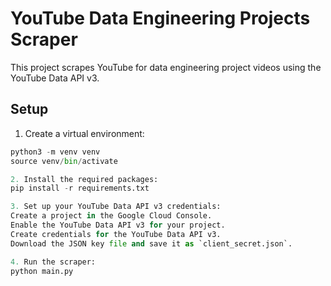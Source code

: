 # YouTube Data Engineering Projects Scraper

This project scrapes YouTube for data engineering project videos using the YouTube Data API v3.

## Setup

1. Create a virtual environment:
```python
python3 -m venv venv
source venv/bin/activate

2. Install the required packages:
pip install -r requirements.txt

3. Set up your YouTube Data API v3 credentials:
Create a project in the Google Cloud Console.
Enable the YouTube Data API v3 for your project.
Create credentials for the YouTube Data API v3.
Download the JSON key file and save it as `client_secret.json`.

4. Run the scraper:
python main.py